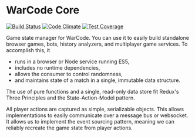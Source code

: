 # WarCode Core

[![Build Status](https://travis-ci.org/matthewspivey/warcode-core.svg?branch=master)](https://travis-ci.org/matthewspivey/warcode-core)
[![Code Climate](https://codeclimate.com/github/matthewspivey/warcode-core/badges/gpa.svg)](https://codeclimate.com/github/matthewspivey/warcode-core)
[![Test Coverage](https://codeclimate.com/github/matthewspivey/warcode-core/badges/coverage.svg)](https://codeclimate.com/github/matthewspivey/warcode-core/coverage)

Game state manager for WarCode. You can use it to easily build standalone
browser games, bots, history analyzers, and multiplayer game services.
To accomplish this, it

* runs in a browser or Node service running ES5,
* includes no runtime dependencies,
* allows the consumer to control randomness,
* and maintains state of a match in a single, immutable data structure.

The use of pure functions and a single, read-only data store fit Redux's
Three Principles and the State-Action-Model pattern.

All player actions are captured as simple, serializable objects. This allows
implementations to easily communicate over a message bus or websocket. It allows
us to implement the event sourcing pattern, meaning we can reliably recreate the
game state from player actions.
